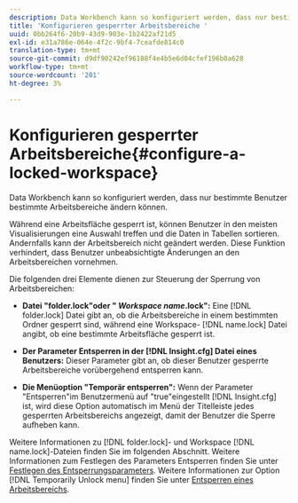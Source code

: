 ```yaml
---
description: Data Workbench kann so konfiguriert werden, dass nur bestimmte Benutzer bestimmte Arbeitsbereiche ändern können.
title: 'Konfigurieren gesperrter Arbeitsbereiche '
uuid: 0bb264f6-20b9-43d9-903e-1b2422af21d5
exl-id: e31a786e-064e-4f2c-9bf4-7ceafde814c0
translation-type: tm+mt
source-git-commit: d9df90242ef96188f4e4b5e6d04cfef196b0a628
workflow-type: tm+mt
source-wordcount: '201'
ht-degree: 3%

---
```


# Konfigurieren gesperrter Arbeitsbereiche{#configure-a-locked-workspace}

Data Workbench kann so konfiguriert werden, dass nur bestimmte Benutzer bestimmte Arbeitsbereiche ändern können.

Während eine Arbeitsfläche gesperrt ist, können Benutzer in den meisten Visualisierungen eine Auswahl treffen und die Daten in Tabellen sortieren. Andernfalls kann der Arbeitsbereich nicht geändert werden. Diese Funktion verhindert, dass Benutzer unbeabsichtigte Änderungen an den Arbeitsbereichen vornehmen.

Die folgenden drei Elemente dienen zur Steuerung der Sperrung von Arbeitsbereichen:

* **Datei &quot;folder.lock&quot;oder &quot; *Workspace name*.lock&quot;:** Eine  [!DNL folder.lock] Datei gibt an, ob die Arbeitsbereiche in einem bestimmten Ordner gesperrt sind, während eine Workspace- [!DNL name.lock] Datei angibt, ob eine bestimmte Arbeitsfläche gesperrt ist.

* **Der Parameter Entsperren in der  [!DNL Insight.cfg] Datei eines Benutzers:** Dieser Parameter gibt an, ob dieser Benutzer gesperrte Arbeitsbereiche vorübergehend entsperren kann.
* **Die Menüoption &quot;Temporär entsperren&quot;:** Wenn der Parameter &quot;Entsperren&quot;im Benutzermenü auf &quot;true&quot;eingestellt  [!DNL Insight.cfg] ist, wird diese Option automatisch im Menü der Titelleiste jedes gesperrten Arbeitsbereichs angezeigt, damit der Benutzer die Sperre aufheben kann.

Weitere Informationen zu [!DNL folder.lock]- und Workspace [!DNL name.lock]-Dateien finden Sie im folgenden Abschnitt. Weitere Informationen zum Festlegen des Parameters Entsperren finden Sie unter [Festlegen des Entsperrungsparameters](../../../../home/c-get-started/c-intf-anlys-ftrs/c-config-locked-wkspc/c-unlck-param.md#concept-b018a85c6217489aa01b17845872df7f). Weitere Informationen zur Option [!DNL Temporarily Unlock menu] finden Sie unter [Entsperren eines Arbeitsbereichs](../../../../home/c-get-started/c-work-worksp/c-unlock-wksp.md#concept-18ada952aecf45c79a806b31b294023e).
